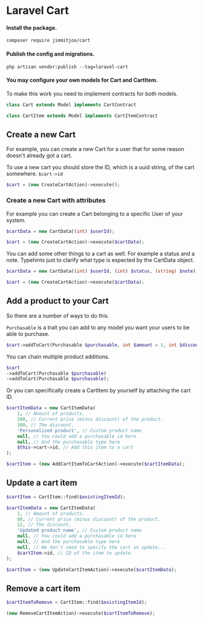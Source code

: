 # Laravel Cart

#### Install the package.

`composer require jimmitjoo/cart`

#### Publish the config and migrations.

`php artisan vendor:publish --tag=laravel-cart`

#### You may configure your own models for Cart and CartItem.

To make this work you need to implement contracts for both models.

```php
class Cart extends Model implements CartContract
```

```php
class CartItem extends Model implements CartItemContract
```


## Create a new Cart

For example, you can create a new Cart for a user that for some reason doesn't already got a cart.

To use a new cart you should store the ID, which is a uuid string, of the cart somewhere. `$cart->id`

```php
$cart = (new CreateCartAction)->execute();
```

### Create a new Cart with attributes

For example you can create a Cart belonging to a specific User of your system.

```php
$cartData = new CartData((int) $userId);

$cart = (new CreateCartAction)->execute($cartData);
```

You can add some other things to a cart as well. For example a status and a note. Typehints just to clarify what type is
expected by the CartData object.

```php
$cartData = new CartData((int) $userId, (int) $status, (string) $note);

$cart = (new CreateCartAction)->execute($cartData);
```

## Add a product to your Cart

So there are a number of ways to do this.

`Purchasable` is a trait you can add to any model you want your users to be able to purchase.
```php 
$cart->addToCart(Purchasable $purchasable, int $amount = 1, int $discount = 0);
```

You can chain multiple product additions.
```php 
$cart
->addToCart(Purchasable $purchasable)
->addToCart(Purchasable $purchasable);
```

Or you can specifically create a CartItem by yourself by attaching the cart ID.
```php
$cartItemData = new CartItemData(
    1, // Amount of products.
    300, // Current price (minus discount) of the product.
    100, // The discount,
    'Personalized product', // Custom product name
    null, // You could add a purchasable id here
    null, // And the purchasable type here
    $this->cart->id, // Add this item to a cart
);

$cartItem = (new AddCartItemToCartAction)->execute($cartItemData);
```

## Update a cart item

```php
$cartItem = CartItem::find($existingItemId);

$cartItemData = new CartItemData(
    1, // Amount of products.
    88, // Current price (minus discount) of the product.
    12, // The discount,
    'Updated product name', // Custom product name
    null, // You could add a purchasable id here
    null, // And the purchasable type here
    null, // We don't need to specify the cart on update...
    $cartItem->id, // ID of the item to update
);

$cartItem = (new UpdateCartItemAction)->execute($cartItemData);
```

## Remove a cart item
```php
$cartItemToRemove = CartItem::find($existingItemId);

(new RemoveCartItemAction)->execute($cartItemToRemove);
```